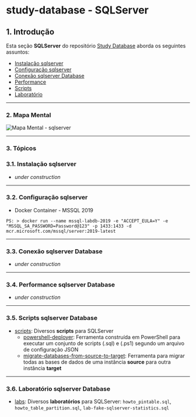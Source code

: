 # study-database - SQLServer

## 1. Introdução ##

Esta seção **SQLServer** do repositório [Study Database](https://github.com/josemarsilva/study-database) aborda os seguintes assuntos:

* [Instalação sqlserver](#31-instalação-sqlserver)
* [Configuração sqlserver](#32-configuração-sqlserver)
* [Conexão sqlserver Database](#33-conexão-sqlserver-database)
* [Performance](#34-performance-sqlserver-database)
* [Scripts](#35-scripts-sqlserver-database)
* [Laboratório](#36-laboratório-sqlserver-database)

---

### 2. Mapa Mental

![Mapa Mental - sqlserver](../doc/mind-maps/MindMapDiagram-DatabaseStudy-SQLServer.png) 


---

### 3. Tópicos

### 3.1. Instalação sqlserver

* _under construction_

---

### 3.2. Configuração sqlserver

* Docker Container - MSSQL 2019

```wt
PS: > docker run --name mssql-labdb-2019 -e "ACCEPT_EULA=Y" -e "MSSQL_SA_PASSWORD=Password@123" -p 1433:1433 -d mcr.microsoft.com/mssql/server:2019-latest
```

---

### 3.3. Conexão sqlserver Database

* _under construction_

---

### 3.4. Performance sqlserver Database

* _under construction_

---

### 3.5. Scripts sqlserver Database

* [scripts](./scripts/): Diversos **scripts** para SQLServer
  * [powershell-deployer](./scripts/powershell-deployer/): Ferramenta construída em PowerShell para executar um conjunto de scripts (.sql) e (.ps1) segundo um arquivo de configuração JSON
  * [migrate-databases-from-source-to-target](./scripts/migrate-databases-from-source-to-target/): Ferramenta para migrar todas as bases de dados de uma instância **source** para outra instância **target**


---

### 3.6. Laboratório sqlserver Database

* [labs](./labs/): Diversos **laboratórios** para SQLServer: `howto_pintable.sql`, `howto_table_partition.sql`, `lab-fake-sqlserver-statistics.sql`

